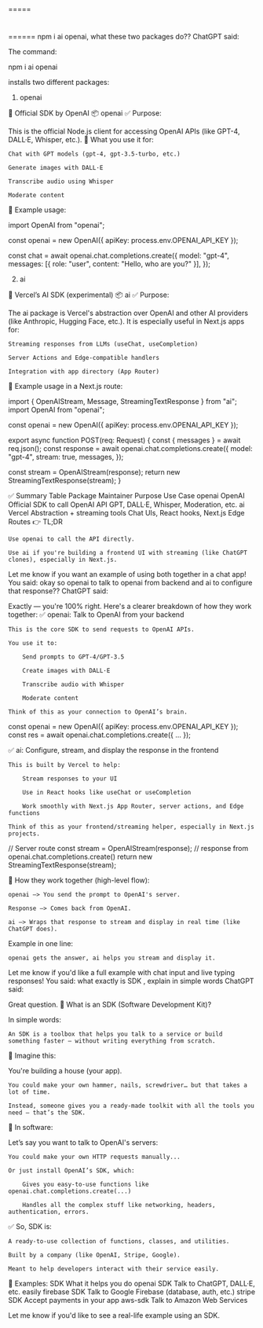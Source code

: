 =====
#
======
npm i ai openai, what these two packages do?? 
ChatGPT said:

The command:

npm i ai openai

installs two different packages:
1. openai

🔧 Official SDK by OpenAI
📦 openai
✅ Purpose:

This is the official Node.js client for accessing OpenAI APIs (like GPT-4, DALL·E, Whisper, etc.).
🔑 What you use it for:

    Chat with GPT models (gpt-4, gpt-3.5-turbo, etc.)

    Generate images with DALL·E

    Transcribe audio using Whisper

    Moderate content

🧠 Example usage:

import OpenAI from "openai";

const openai = new OpenAI({ apiKey: process.env.OPENAI_API_KEY });

const chat = await openai.chat.completions.create({
  model: "gpt-4",
  messages: [{ role: "user", content: "Hello, who are you?" }],
});

2. ai

🧩 Vercel’s AI SDK (experimental)
📦 ai
✅ Purpose:

The ai package is Vercel's abstraction over OpenAI and other AI providers (like Anthropic, Hugging Face, etc.).
It is especially useful in Next.js apps for:

    Streaming responses from LLMs (useChat, useCompletion)

    Server Actions and Edge-compatible handlers

    Integration with app directory (App Router)

🧠 Example usage in a Next.js route:

import { OpenAIStream, Message, StreamingTextResponse } from "ai";
import OpenAI from "openai";

const openai = new OpenAI({ apiKey: process.env.OPENAI_API_KEY });

export async function POST(req: Request) {
  const { messages } = await req.json();
  const response = await openai.chat.completions.create({
    model: "gpt-4",
    stream: true,
    messages,
  });

  const stream = OpenAIStream(response);
  return new StreamingTextResponse(stream);
}

✅ Summary Table
Package	Maintainer	Purpose	Use Case
openai	OpenAI	Official SDK to call OpenAI API	GPT, DALL·E, Whisper, Moderation, etc.
ai	Vercel	Abstraction + streaming tools	Chat UIs, React hooks, Next.js Edge Routes
👉 TL;DR

    Use openai to call the API directly.

    Use ai if you're building a frontend UI with streaming (like ChatGPT clones), especially in Next.js.

Let me know if you want an example of using both together in a chat app!
You said:
okay so openai to talk to openai from backend and ai to configure that response??
ChatGPT said:

Exactly — you're 100% right. Here's a clearer breakdown of how they work together:
✅ openai: Talk to OpenAI from your backend

    This is the core SDK to send requests to OpenAI APIs.

    You use it to:

        Send prompts to GPT-4/GPT-3.5

        Create images with DALL·E

        Transcribe audio with Whisper

        Moderate content

    Think of this as your connection to OpenAI’s brain.

const openai = new OpenAI({ apiKey: process.env.OPENAI_API_KEY });
const res = await openai.chat.completions.create({ ... });

✅ ai: Configure, stream, and display the response in the frontend

    This is built by Vercel to help:

        Stream responses to your UI

        Use in React hooks like useChat or useCompletion

        Work smoothly with Next.js App Router, server actions, and Edge functions

    Think of this as your frontend/streaming helper, especially in Next.js projects.

// Server route
const stream = OpenAIStream(response); // response from openai.chat.completions.create()
return new StreamingTextResponse(stream);

🧠 How they work together (high-level flow):

    openai —> You send the prompt to OpenAI's server.

    Response —> Comes back from OpenAI.

    ai —> Wraps that response to stream and display in real time (like ChatGPT does).

Example in one line:

    openai gets the answer, ai helps you stream and display it.

Let me know if you'd like a full example with chat input and live typing responses!
You said:
what exactly is SDK , explain in simple words
ChatGPT said:

Great question.
🤖 What is an SDK (Software Development Kit)?

In simple words:

    An SDK is a toolbox that helps you talk to a service or build something faster — without writing everything from scratch.

🧰 Imagine this:

You're building a house (your app).

    You could make your own hammer, nails, screwdriver… but that takes a lot of time.

    Instead, someone gives you a ready-made toolkit with all the tools you need — that’s the SDK.

🧠 In software:

Let’s say you want to talk to OpenAI's servers:

    You could make your own HTTP requests manually...

    Or just install OpenAI’s SDK, which:

        Gives you easy-to-use functions like openai.chat.completions.create(...)

        Handles all the complex stuff like networking, headers, authentication, errors.

✅ So, SDK is:

    A ready-to-use collection of functions, classes, and utilities.

    Built by a company (like OpenAI, Stripe, Google).

    Meant to help developers interact with their service easily.

🧪 Examples:
SDK	What it helps you do
openai SDK	Talk to ChatGPT, DALL·E, etc. easily
firebase SDK	Talk to Google Firebase (database, auth, etc.)
stripe SDK	Accept payments in your app
aws-sdk	Talk to Amazon Web Services

Let me know if you'd like to see a real-life example using an SDK.
